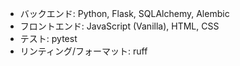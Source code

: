 - バックエンド: Python, Flask, SQLAlchemy, Alembic
- フロントエンド: JavaScript (Vanilla), HTML, CSS
- テスト: pytest
- リンティング/フォーマット: ruff